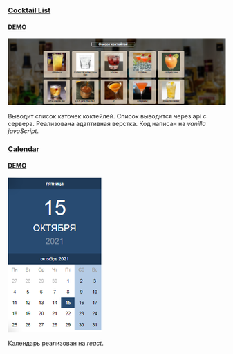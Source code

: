 ### [Cocktail List](https://github.com/Alexplus77/cocktailList) 
#### [DEMO](https://alexplus77.github.io/cocktailList/) 

![alt cocktailList](./image/cocktaillist.png)

Выводит список каточек коктейлей. Список выводится через api с сервера.
Реализована адаптивная верстка. Код написан на *_vanilla javaScript_*.

### [Calendar](https://github.com/Alexplus77/calendar-react)  
#### [DEMO](https://alexplus77.github.io/calendar-react/)

![alt calendar](./image/calendar.png)

Календарь реализован на *_react_*.